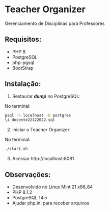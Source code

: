 # Teacher Organizer

Gerenciamento de Disciplinas para Professores

## Requisitos:

* PHP 8
* PostgreSQL
* php-pgsql 
* BootStrap

## Instalação:

1) Restaurar ***dump*** no PostgreSQL:

No terminal:
```sh
psql -h localhost -U postgres
\i docente22122022.sql
```
2) Iniciar o Teacher Organizer:

No terminal:
```sh
./start.sh
```

3) Acessar http://localhost:8081


## Observações:

* Desenvolvido no Linux Mint 21 x86_64 
* PHP 8.1.2
* PostgreSQL 14.5
* Ajudar php.ini para receber arquivos

